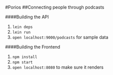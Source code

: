 #Porios
##Connecting people through podcasts

####Building the API
1. `lein deps`
2. `lein run`
3. `open localhost:9000/podcasts` for sample data

####Building the Frontend
1. `npm install`
2. `npm start`
3. `open localhost:8080` to make sure it renders
